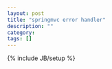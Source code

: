 ```yaml
---
layout: post
title: "springmvc error handler"
description: ""
category: 
tags: []
---
```

{% include JB/setup %}
